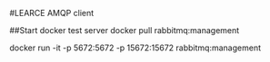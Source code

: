 #LEARCE
AMQP client

##Start docker test server
docker pull rabbitmq:management

docker run -it -p 5672:5672 -p 15672:15672 rabbitmq:management